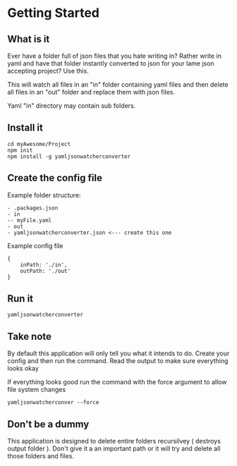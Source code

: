 # Getting Started

## What is it
Ever have a folder full of json files that you hate writing in? Rather write in yaml and have that folder instantly converted to json for your lame json accepting project? Use this. 

This will watch all files in an "in" folder containing yaml files and then delete all files in an "out" folder and replace them with json files.

Yaml "in" directory may contain sub folders. 

## Install it

```
cd myAwesome/Project
npm init
npm install -g yamljsonwatcherconverter 
```

## Create the config file 

Example folder structure:
```
- .packages.json
- in
-- myFile.yaml
- out
- yamljsonwatcherconverter.json <--- create this one 
```

Example config file
```
{
    inPath: './in',
    outPath: './out'
}
```

## Run it 
```
yamljsonwatcherconverter
```

## Take note 
By default this application will only tell you what it intends to do. Create your config and then run the command. Read the output to make sure everything looks okay

If everything looks good run the command with the force argument to allow file system changes

```
yamljsonwatcherconver --force
```

## Don't be a dummy
This application is designed to delete entire folders recursilvey ( destroys output folder ). Don't give it a an important path or it will try and delete all those folders and files.
